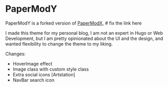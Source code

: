 # PaperModY

PaperModY is a forked version of [PaperModX](https://github.com/adityatelange/hugo-PaperMod), # fix the link here

I made this theme for my personal blog, I am not an expert in Hugo or Web Development, but I am pretty opinionated about the UI and the design, and wanted flexibility to change the theme to my liking.

Changes:
- HoverImage effect
- Image class with custom style class 
- Extra social icons [Artstation]
- NavBar search icon
